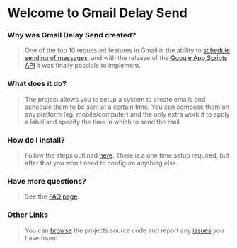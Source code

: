 # **Welcome to Gmail Delay Send** #

### Why was Gmail Delay Send created? ###
> One of the top 10 requested features in Gmail is the ability to [schedule sending of messages](https://mail.google.com/support/bin/static.py?page=suggestions.cs), and with the release of the [Google App Scripts API](http://code.google.com/googleapps/appsscript/) it was finally possible to implement.

### What does it do? ###
> The project allows you to setup a system to create emails and schedule them to be sent at a certain time. You can compose them on any platform (eg. mobile/computer) and the only extra work it to apply a label and specify the time in which to send the mail.

### How do I install? ###
> Follow the steps outlined [here](http://code.google.com/p/gmail-delay-send/wiki/GmailDelaySendInstall_8). There is a one time setup required, but after that you won't need to configure anything else.

### Have more questions? ###
> See the [FAQ page](http://code.google.com/p/gmail-delay-send/wiki/GmailDelayFAQ_8).


### Other Links ###
> You can [browse](http://code.google.com/p/gmail-delay-send/source/list) the projects source code and report any [issues](http://code.google.com/p/gmail-delay-send/issues/list) you have found.